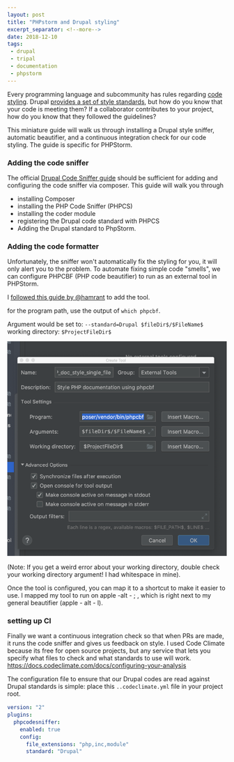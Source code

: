 ```yaml
---
layout: post
title: "PHPstorm and Drupal styling"
excerpt_separator: <!--more-->
date: 2018-12-10
tags:
 - drupal
 - tripal
 - documentation
 - phpstorm
---
```


Every programming language and subcommunity has rules regarding [code styling](https://en.wikipedia.org/wiki/Programming_style). Drupal [provides a set of style standards](https://www.drupal.org/docs/develop/standards), but how do you know that your code is meeting them?  If a collaborator contributes to your project, how do you know that they followed the guidelines?


This miniature guide will walk us through installing a Drupal style sniffer, automatic beautifier, and a continuous integration check for our code styling.  The guide is specific for PHPStorm.

### Adding the code sniffer

The official [Drupal Code Sniffer guide](https://www.drupal.org/node/1419988) should be sufficient for adding and configuring the code sniffer via composer.  This guide will walk you through

* installing Composer
* installing the PHP Code Sniffer (PHPCS)
* installing the coder module
* registering the Drupal code standard with PHPCS
* Adding the Drupal standard to PhpStorm.


### Adding the code formatter

Unfortunately, the sniffer won't automatically fix the styling for you, it will only alert you to the problem.  To automate fixing simple code "smells", we can configure PHPCBF (PHP code beautifier) to run as an external tool in PHPStorm.

I [followed this guide by @hamrant](https://hamrant.com/post/code-beautifier-and-fixer) to add the tool.

for the program path, use the output of `which phpcbf`.

Argument would be set to: `--standard=Drupal $fileDir$/$FileName$`
working directory: `$ProjectFileDir$`


![phpcbf script configuration](/img/phpcbf_script_config.png)

(Note:  If you get a weird error about your working directory, double check your working directory argument!  I had whitespace in mine).

Once the tool is configured, you can map it to a shortcut to make it easier to use.  I mapped my tool to run on apple -alt - ; , which is right next to my general beautifier (apple - alt - l).

### setting up CI

Finally we want a continuous integration check so that when PRs are made, it runs the code sniffer and gives us feedback on style. I used Code Climate because its free for open source projects, but any service that lets you specify what files to check and what standards to use will work.  https://docs.codeclimate.com/docs/configuring-your-analysis

The configuration file to ensure that our Drupal codes are read against Drupal standards is simple: place this `..codeclimate.yml` file in your project root.

```yaml
version: "2"
plugins:
  phpcodesniffer:
    enabled: true
    config:
      file_extensions: "php,inc,module"
      standard: "Drupal"

```
